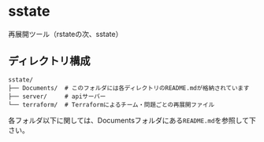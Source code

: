 # sstate

再展開ツール（rstateの次、sstate）

## ディレクトリ構成

```tree
sstate/
├── Documents/  # このフォルダには各ディレクトリのREADME.mdが格納されています
├── server/     # apiサーバー
└── terraform/  # Terraformによるチーム・問題ごとの再展開ファイル
```

各フォルダ以下に関しては、Documentsフォルダにある`README.md`を参照して下さい。
